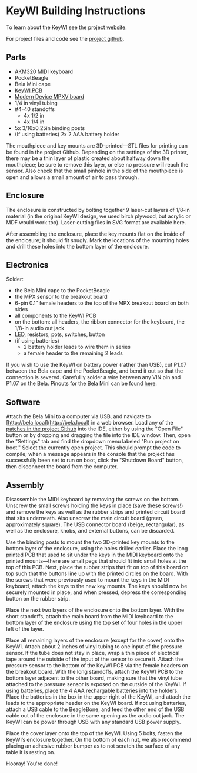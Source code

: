 # KeyWI Building Instructions

To learn about the KeyWI see the [project website](https://ccrma.stanford.edu/~mcaren/keyWI/).

For project files and code see the [project github](https://github.com/matthewcaren/keyWI).

## Parts

- AKM320 MIDI keyboard
- PocketBeagle
- Bela Mini cape
- [KeyWI PCB](https://github.com/matthewcaren/KeyWI/blob/master/platform-files/board-schematic.fzz)
- [Modern Device MPXV board](https://moderndevice.com/product/pressure-sensor-mpxv/)
- 1/4 in vinyl tubing
- #4-40 standoffs
  - 4x 1/2 in
  - 4x 1/4 in
 - 5x 3/16x0.25in binding posts
- (If using batteries) 2x 2 AAA battery holder

The mouthpiece and key mounts are 3D-printed—STL files for printing can be found in the project Github. Depending on the settings of the 3D printer, there may be a thin layer of plastic created about halfway down the mouthpiece; be sure to remove this layer, or else no pressure will reach the sensor. Also check that the small pinhole in the side of the mouthpiece is open and allows a small amount of air to pass through.


## Enclosure

The enclosure is constructed by bolting together 9 laser-cut layers of 1/8-in material (in the original KeyWI design, we used birch plywood, but acrylic or MDF would work too). Laser-cutting files in SVG format are available here. 

After assembling the enclosure, place the key mounts flat on the inside of the enclosure; it should fit snugly. Mark the locations of the mounting holes and drill these holes into the bottom layer of the enclosure.


## Electronics

Solder:
- the Bela Mini cape to the PocketBeagle
- the MPX sensor to the breakout board
- 6-pin 0.1” female headers to the top of the MPX breakout board on both sides
- all components to the KeyWI PCB
- on the bottom: all headers, the ribbon connector for the keyboard, the 1/8-in audio out jack
- LED, resistors, pots, switches, button
- (if using batteries)
  - 2 battery holder leads to wire them in series
  - a female header to the remaining 2 leads

If you wish to use the KeyWI on battery power (rather than USB), cut P1.07 between the Bela cape and the PocketBeagle, and bend it out so that the connection is severed. Carefullly solder a wire between any VIN pin and P1.07 on the Bela. Pinouts for the Bela Mini can be found [here](https://i.imgur.com/2ek2zQc.png).


## Software

Attach the Bela Mini to a computer via USB, and navigate to [http://bela.local](http://bela.local) in a web browser. Load any of the [patches in the project Github](https://github.com/matthewcaren/KeyWI/tree/master/code) into the IDE, either by using the "Open File" button or by dropping and dragging the file into the IDE window. Then, open the "Settings" tab and find the dropdown menu labeled "Run project on boot." Select the currently open project. This should prompt the code to compile; when a message appears in the console that the project has successfully been set to run on boot, click the "Shutdown Board" button, then disconnect the board from the computer.


## Assembly

Disassemble the MIDI keyboard by removing the screws on the bottom. Unscrew the small screws holding the keys in place  (save these screws!) and remove the keys as well as the rubber strips and printed circuit board that sits underneath. Also unscrew the main circuit board (green, approximately square). The USB connector board (beige, rectangular), as well as the enclosure, knobs, and external buttons, can be discarded.

Use the binding posts to mount the two 3D-printed key mounts to the bottom layer of the enclosure, using the holes drilled earlier. Place the long printed PCB that used to sit under the keys in the MIDI keyboard onto the printed mounts—there are small pegs that should fit into small holes at the top of this PCB. Next, place the rubber strips that fit on top of this board on top such that the buttons line up with the printed circles on the board. With the screws that were previously used to mount the keys in the MIDI keyboard, attach the keys to the new key mounts. The keys should now be securely mounted in place, and when pressed, depress the corresponding button on the rubber strip.

Place the next two layers of the enclosure onto the bottom layer. With the short standoffs, attach the main board from the MIDI keyboard to the bottom layer of the enclosure using the top set of four holes in the upper left of the layer.

Place all remaining layers of the enclosure (except for the cover) onto the KeyWI. Attach about 2 inches of vinyl tubing to one input of the pressure sensor. If the tube does not stay in place, wrap a thin piece of electrical tape around the outside of the input of the sensor to secure it. Attach the pressure sensor to the bottom of the KeyWI PCB via the female headers on the breakout board. With the long standoffs, attach the KeyWI PCB to the bottom layer adjacent to the other board, making sure that the vinyl tube attached to the pressure sensor is exposed on the outside of the KeyWI. If using batteries, place the 4 AAA rechargable batteries into the holders. Place the batteries in the box in the upper right of the KeyWI, and attach the leads to the appropriate header on the KeyWI board. If not using batteries, attach a USB cable to the BeagleBone, and feed the other end of the USB cable out of the enclosure in the same opening as the audio out jack. The KeyWI can be power through USB with any standard USB power supply.

Place the cover layer onto the top of the KeyWI. Using 5 bolts, fasten the KeyWI’s enclosure together. On the bottom of each nut, we also recommend placing an adhesive rubber bumper as to not scratch the surface of any table it is resting on.

Hooray! You're done!
